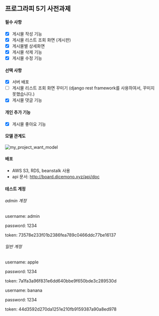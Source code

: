 ## 프로그라피 5기 사전과제

#### 필수 사항

- [x] 게시물 작성 기능
- [x] 게시물 리스트 조회 화면 (게시판)
- [x] 게시물별 상세화면
- [x] 게시물 삭제 기능
- [x] 게시물 수정 기능

#### 선택 사항

- [x] 서버 배포
- [ ] 게시물 리스트 조회 화면 꾸미기 (django rest framework를 사용하여서, 꾸미지 못했습니다.)
- [x] 게시물 댓글 기능

#### 개인 추가 기능

- [x] 게시물 좋아요 기능

#### 모델 관계도

![my_project_want_model](https://s3.ap-northeast-2.amazonaws.com/prography.dicemono.xyz/my_project_want_model.png)

#### 배포 

- AWS S3, RDS, beanstalk 사용
- api 문서: http://board.dicemono.xyz/api/doc

#### 테스트 계정

###### admin 계정

username: admin

password: 1234

token: 73578e233f01b2386fea789c0466ddc77be16137

###### 일반 계정

username: apple

password: 1234

token: 7a1fa3a96f831e6dd640bbe9f650bde3c289530d

username: banana

password: 1234

token: 44d3592d270da1251e210fb9159387a90a8ed978
